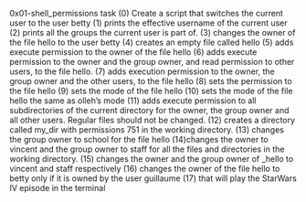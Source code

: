 0x01-shell_permissions task
(0) Create a script that switches the current user to the user betty
(1) prints the effective username of the current user
(2) prints all the groups the current user is part of.
(3)  changes the owner of the file hello to the user betty
(4) creates an empty file called hello
(5) adds execute permission to the owner of the file hello
(6) adds execute permission to the owner and the group owner, and read permission to other users, to the file hello.
(7) adds execution permission to the owner, the group owner and the other users, to the file hello
(8)  sets the permission to the file hello
(9) sets the mode of the file hello
(10) sets the mode of the file hello the same as olleh’s mode
(11) adds execute permission to all subdirectories of the current directory for the owner, the group owner and all other users. Regular files should not be changed.
(12) creates a directory called my_dir with permissions 751 in the working directory.
(13) changes the group owner to school for the file hello
(14)changes the owner to vincent and the group owner to staff for all the files and directories in the working directory.
(15) changes the owner and the group owner of _hello to vincent and staff respectively
(16) changes the owner of the file hello to betty only if it is owned by the user guillaume
(17) that will play the StarWars IV episode in the terminal
